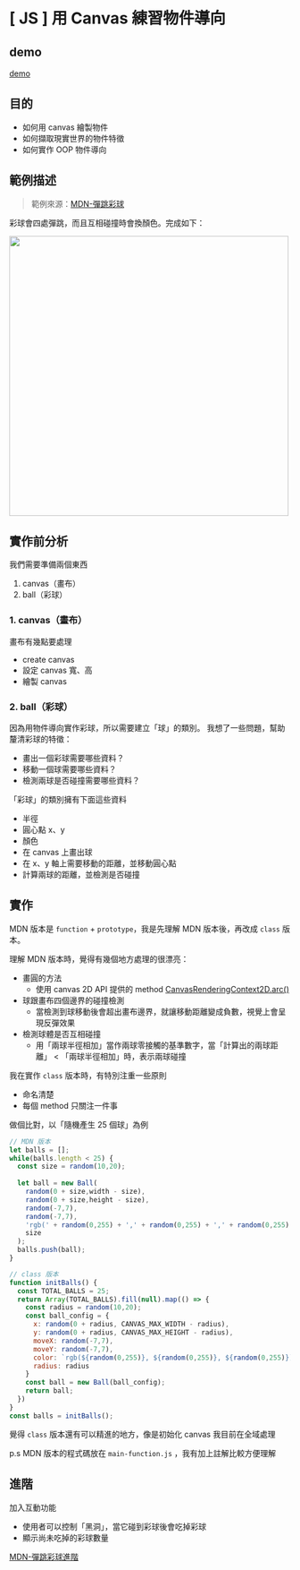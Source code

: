 # [ JS ] 用 Canvas 練習物件導向
## demo
[demo](https://su-ya.github.io/JavaScript-OOP-bouncing-balls-practice/)

## 目的
- 如何用 canvas 繪製物件
- 如何擷取現實世界的物件特徵
- 如何實作 OOP 物件導向

## 範例描述
>範例來源：[MDN-彈跳彩球](https://developer.mozilla.org/zh-TW/docs/Learn/JavaScript/Objects/Object_building_practice)

彩球會四處彈跳，而且互相碰撞時會換顏色。完成如下：
<div><img src="https://i.imgur.com/xJIERcl.gif" width="500"/></div>

## 實作前分析
我們需要準備兩個東西
1. canvas（畫布）
2. ball（彩球）

### 1. canvas（畫布）
畫布有幾點要處理
- create canvas
- 設定 canvas 寬、高
- 繪製 canvas

### 2. ball（彩球）
因為用物件導向實作彩球，所以需要建立「球」的類別。
我想了一些問題，幫助釐清彩球的特徵：
- 畫出一個彩球需要哪些資料？
- 移動一個球需要哪些資料？
- 檢測兩球是否碰撞需要哪些資料？

「彩球」的類別擁有下面這些資料
- 半徑
- 圓心點 x、y
- 顏色
- 在 canvas 上畫出球
- 在 x、y 軸上需要移動的距離，並移動圓心點
- 計算兩球的距離，並檢測是否碰撞

## 實作
MDN 版本是 `function` + `prototype`，我是先理解 MDN 版本後，再改成 `class` 版本。

理解 MDN 版本時，覺得有幾個地方處理的很漂亮：
- 畫圓的方法
	- 使用 canvas 2D API 提供的 method [CanvasRenderingContext2D.arc()](https://developer.mozilla.org/en-US/docs/Web/API/CanvasRenderingContext2D/arc)
- 球跟畫布四個邊界的碰撞檢測
	- 當檢測到球移動後會超出畫布邊界，就讓移動距離變成負數，視覺上會呈現反彈效果
- 檢測球體是否互相碰撞
	- 用「兩球半徑相加」當作兩球零接觸的基準數字，當「計算出的兩球距離」 < 「兩球半徑相加」時，表示兩球碰撞

我在實作 `class` 版本時，有特別注重一些原則
- 命名清楚
- 每個 method 只關注一件事

做個比對，以「隨機產生 25 個球」為例
```javascript
// MDN 版本
let balls = [];
while(balls.length < 25) {
  const size = random(10,20);
  
  let ball = new Ball(
    random(0 + size,width - size),
    random(0 + size,height - size),
    random(-7,7),
    random(-7,7),
    'rgb(' + random(0,255) + ',' + random(0,255) + ',' + random(0,255) +')',
    size
  );
  balls.push(ball);
}
```

```javascript
// class 版本
function initBalls() {
  const TOTAL_BALLS = 25;
  return Array(TOTAL_BALLS).fill(null).map(() => {
    const radius = random(10,20);
    const ball_config = {
      x: random(0 + radius, CANVAS_MAX_WIDTH - radius),
      y: random(0 + radius, CANVAS_MAX_HEIGHT - radius),
      moveX: random(-7,7),
      moveY: random(-7,7),
      color: `rgb(${random(0,255)}, ${random(0,255)}, ${random(0,255)})`,
      radius: radius
    }
    const ball = new Ball(ball_config);
    return ball;
  })
}
const balls = initBalls();
```

覺得 `class` 版本還有可以精進的地方，像是初始化 canvas 我目前在全域處理

p.s MDN 版本的程式碼放在 `main-function.js` ，我有加上註解比較方便理解


## 進階
加入互動功能
- 使用者可以控制「黑洞」，當它碰到彩球後會吃掉彩球
- 顯示尚未吃掉的彩球數量

[MDN-彈跳彩球進階](https://developer.mozilla.org/zh-TW/docs/Learn/JavaScript/Objects/Adding_bouncing_balls_features)
